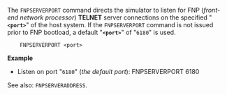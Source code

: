 
<!-- SPDX-License-Identifier: LicenseRef-CF-GAL -->
<!-- SPDX-FileCopyrightText: 2022-2023 The DPS8M Development Team -->
<!-- scspell-id: 4132ae42-340e-11ed-83d3-80ee73e9b8e7 -->

The `FNPSERVERPORT` command directs the simulator to listen for FNP (*front-end network processor*) **TELNET** server connections on the specified "**`<port>`**" of the host system.  If the `FNPSERVERPORT` command is not issued prior to FNP bootload, a default "**`<port>`**" of "`6180`" is used.

        FNPSERVERPORT <port>

**Example**

* Listen on port "`6180`" (*the default port*):
        FNPSERVERPORT 6180

See also: `FNPSERVERADDRESS`.

